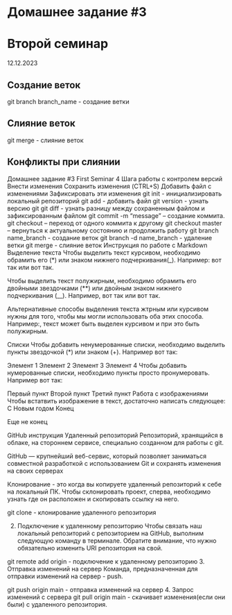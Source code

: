 # Домашнее задание #3
# Второй семинар
12.12.2023
## Создание веток
git branch branch_name - создание ветки
## Слияние веток
git merge - слияние веток 
## Конфликты при слиянии
Домашнее задание #3
First Seminar
4 Шага работы с контролем версий
Внести изменения
Сохранить изменения (CTRL+S)
Добавить файл с изменениями
Зафиксировать эти изменения
git init - инициализировать локальный репозиторий
git add - добавить файл
git version - узнать версию git
git diff - узнать разницу между сохраненным файлом и зафиксированным файлом
git commit -m “message” – создание коммита.
git checkout – переход от одного коммита к другому
git checkout master – вернуться к актуальному состоянию и продолжить работу
git branch name_branch - создание веток
git branch -d name_branch - удаление ветки
git merge - слияние веток
Инструкция по работе с Markdown
Выделение текста
Чтобы выделить текст курсивом, необходимо обрамить его (*) или знаком нижнего подчеркивания(_). Например: вот так или вот так.

Чтобы выделить текст полужирным, необходимо обрамить его двойными звездочками (**) или двойным знаком нижнего подчеркивания (__). Например, вот так или вот так.

Альтернативные способы выделения текста жтрным или курсивом нужны для того, чтобы мы могли использовать оба этих способа. Например:, текст может быть выделен курсивом и при это быть полужирным.

Списки
Чтобы добавить ненумерованные списки, необходимо выделить пункты звездочкой (*) или знаком (+). Например вот так:

Элемент 1
Элемент 2
Элемент 3
Элемент 4
Чтобы добавить нумерованные списки, необходимо пункты просто пронумеровать. Например вот так:

Первый пункт
Второй пункт
Третий пункт
Работа с изображениями
Чтобы встатвить изображение в текст, достаточно написать следующее: С Новым годом Конец

Еще не конец

GitHub инструкция
Удаленный репозиторий
Репозиторий, хранящийся в облаке, на стороннем сервисе, специально созданном для работы с git.

GitHub — крупнейший веб-сервис, который позволяет заниматься совместной разработкой с использованием Git и сохранять изменения на своих серверах

Клонирование - это когда вы копируете удаленный репозиторий к себе на локальный ПК. Чтобы склонировать проект, сперва, необходимо узнать где он расположен и скопировать ссылку на него.

git clone - клонирование удаленного репозитория

2. Подключение к удаленному репозиторию
Чтобы связать наш локальный репозиторий с репозиторием на GitHub, выполним следующую команду в терминале. Обратите внимание, что нужно обязательно изменить URI репозитория на свой.

git remote add origin - подключение к удаленному репозиторию
3. Отправка изменений на сервер
Команда, предназначенная для отправки изменений на сервер - push.

git push origin main - отправка изменений на сервер
4. Запрос изменений с сервера
git pull origin main - скачивает изменения(если они были) с удаленного репозитория.
